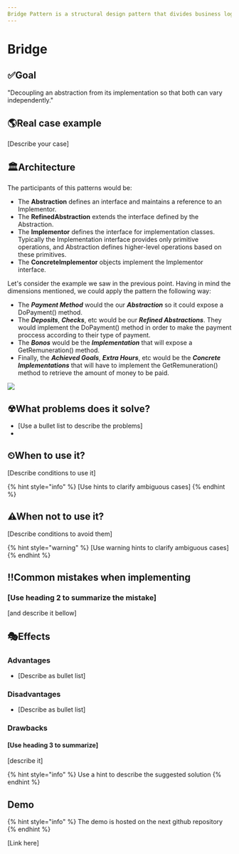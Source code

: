 ```yaml
---
Bridge Pattern is a structural design pattern that divides business logic or huge class into separate class hierarchies that can be developed independently.
---
```


# Bridge

## ✅Goal

"Decoupling an abstraction from its implementation so that both can vary independently."

## 🌎Real case example

\[Describe your case\]

## 🏛Architecture

The participants of this patterns would be:

* The **Abstraction** defines an interface and maintains a reference to an Implementor.
* The **RefinedAbstraction** extends the interface defined by the Abstraction. 
* The **Implementor** defines the interface for implementation classes. Typically the Implementation interface provides only primitive operations, and Abstraction defines higher-level operations based on these primitives.
* The **ConcreteImplementor** objects implement the Implementor interface.

Let's consider the example we saw in the previous point. Having in mind the dimensions mentioned, we could apply the pattern the following way:

* The _**Payment Method**_ would the our _**Abstraction**_ so it could expose a DoPayment\(\) method.
* The _**Deposits**_, _**Checks**_, etc would be our _**Refined Abstractions**_. They would implement the DoPayment\(\) method in order to make the payment proccess according to their type of payment.
* The _**Bonos**_ would be the _**Implementation**_ that will expose a GetRemuneration\(\) method.
* Finally, the _**Achieved Goals**_, _**Extra Hours**_, etc would be the _**Concrete Implementations**_ that will have to implement the GetRemuneration\(\) method to retrieve the amount of money to be paid.

![](.gitbook/assets/architecture.PNG)

## ☢What problems does it solve?

* \[Use a bullet list to describe the problems\]
* 
## ⏲When to use it?

\[Describe conditions to use it\]

{% hint style="info" %}
\[Use hints to clarify ambiguous cases\]
{% endhint %}

## ⚠When not to use it?

\[Describe conditions to avoid them\]

{% hint style="warning" %}
\[Use warning hints to clarify ambiguous cases\]
{% endhint %}

## ‼Common mistakes when implementing

### \[Use heading 2 to summarize the mistake\]

\[and describe it bellow\]

## 🎭Effects

### Advantages

* \[Describe as bullet list\]

### Disadvantages 

* \[Describe as bullet list\]

### Drawbacks

#### \[Use heading 3 to summarize\]

\[describe it\]

{% hint style="info" %}
Use a hint to describe the suggested solution
{% endhint %}

## Demo 

{% hint style="info" %}
The demo is hosted on the next github repository
{% endhint %}

\[Link here\]

